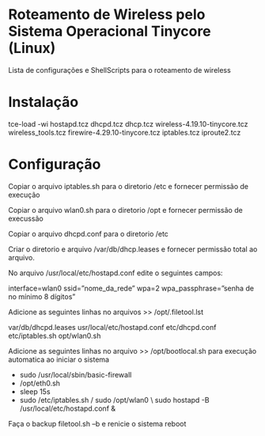 #  Roteamento de Wireless pelo Sistema Operacional Tinycore (Linux)
Lista de configurações e ShellScripts para o roteamento de wireless
# Instalação
tce-load -wi  hostapd.tcz dhcpd.tcz dhcp.tcz wireless-4.19.10-tinycore.tcz wireless_tools.tcz firewire-4.29.10-tinycore.tcz iptables.tcz iproute2.tcz
# Configuração
Copiar o arquivo iptables.sh para o diretorio /etc e fornecer permissão de execução

Copiar o arquivo wlan0.sh para o diretorio /opt e fornecer permissão de execussão

Copiar o arquivo dhcpd.conf para o diretorio /etc

Criar o diretorio e arquivo /var/db/dhcp.leases e fornecer permissão total ao arquivo.


No arquivo /usr/local/etc/hostapd.conf edite o seguintes campos:

interface=wlan0
ssid=”nome_da_rede”
wpa=2
wpa_passphrase=”senha de no mínimo 8 dígitos”


Adicione as seguintes linhas no arquivos >> /opt/.filetool.lst

var/db/dhcpd.leases
usr/local/etc/hostapd.conf
etc/dhcpd.conf
etc/iptables.sh
opt/wlan0.sh


Adicione as seguintes linhas no arquivo >> /opt/bootlocal.sh para execução automatica ao iniciar o sistema

- sudo /usr/local/sbin/basic-firewall
- /opt/eth0.sh
- sleep 15s
- sudo /etc/iptables.sh
/ sudo /opt/wlan0
\ sudo hostapd -B /usr/local/etc/hostapd.conf &

Faça o backup filetool.sh –b e renicie o sistema reboot
